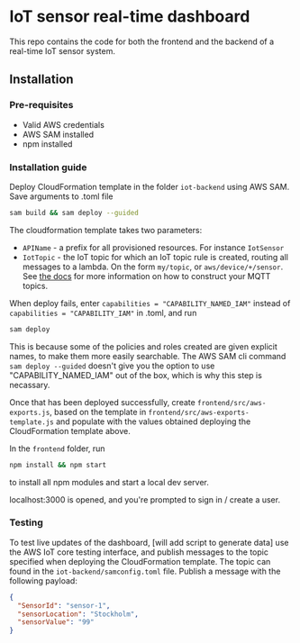 # IoT sensor real-time dashboard

This repo contains the code for both the frontend and the backend of a real-time IoT sensor system.

## Installation

### Pre-requisites

- Valid AWS credentials
- AWS SAM installed
- npm installed

### Installation guide

Deploy CloudFormation template in the folder `iot-backend` using AWS SAM. Save arguments to .toml file

```bash
sam build && sam deploy --guided
```

The cloudformation template takes two parameters:

- `APIName` - a prefix for all provisioned resources. For instance `IotSensor`
- `IotTopic` - the IoT topic for which an IoT topic rule is created, routing all messages to a lambda. On the form `my/topic`, or `aws/device/+/sensor`. See [the docs](https://docs.aws.amazon.com/iot/latest/developerguide/topics.html) for more information on how to construct your MQTT topics.

When deploy fails, enter `capabilities = "CAPABILITY_NAMED_IAM"` instead of `capabilities = "CAPABILITY_IAM"` in .toml, and run

```bash
sam deploy
```

This is because some of the policies and roles created are given explicit names, to make them more easily searchable. The AWS SAM cli command `sam deploy --guided` doesn't give you the option to use "CAPABILITY_NAMED_IAM" out of the box, which is why this step is necassary.

Once that has been deployed successfully, create `frontend/src/aws-exports.js`, based on the template in `frontend/src/aws-exports-template.js` and populate with the values obtained deploying the CloudFormation template above.

In the `frontend` folder, run

```bash
npm install && npm start
```

to install all npm modules and start a local dev server.

localhost:3000 is opened, and you're prompted to sign in / create a user.

### Testing

To test live updates of the dashboard,
[will add script to generate data] use the AWS IoT core testing interface, and publish messages to the topic specified when deploying the CloudFormation template. The topic can found in the `iot-backend/samconfig.toml` file. Publish a message with the following payload:

```json
{
  "SensorId": "sensor-1",
  "sensorLocation": "Stockholm",
  "sensorValue": "99"
}
```
